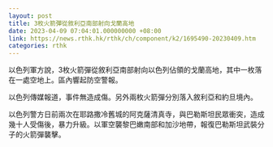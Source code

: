 ```yaml
---
layout: post
title: 3枚火箭彈從敘利亞南部射向戈蘭高地
date: 2023-04-09 07:04:01.000000000 +08:00
link: https://news.rthk.hk/rthk/ch/component/k2/1695490-20230409.htm
categories: rthk
---
```


以色列軍方說，3枚火箭彈從敘利亞南部射向以色列佔領的戈蘭高地，其中一枚落在一處空地上。區內響起防空警報。

以色列傳媒報道，事件無造成傷。另外兩枚火箭彈分別落入敘利亞和約旦境內。

以色列警方日前兩次在耶路撒冷舊城的阿克薩清真寺，與巴勒斯坦民眾衝突，造成幾十人受傷後，暴力升級。以軍空襲黎巴嫩南部和加沙地帶，報復巴勒斯坦武裝分子的火箭彈襲擊。
